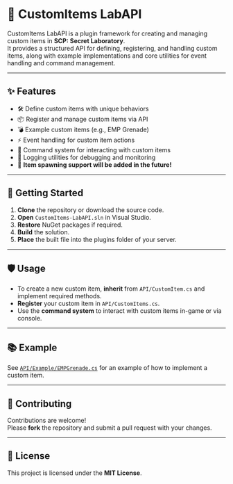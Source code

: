 # 🚀 CustomItems LabAPI

CustomItems LabAPI is a plugin framework for creating and managing custom items in **SCP: Secret Laboratory**.  
It provides a structured API for defining, registering, and handling custom items, along with example implementations and core utilities for event handling and command management.

---

## ✨ Features

- 🛠️ Define custom items with unique behaviors
- 📦 Register and manage custom items via API
- 💣 Example custom items (e.g., EMP Grenade)
- ⚡ Event handling for custom item actions
- 💬 Command system for interacting with custom items
- 📝 Logging utilities for debugging and monitoring
- 🧪 **Item spawning support will be added in the future!**

---

## 🏁 Getting Started

1. **Clone** the repository or download the source code.
2. **Open** `CustomItems-LabAPI.sln` in Visual Studio.
3. **Restore** NuGet packages if required.
4. **Build** the solution.
5. **Place** the built file into the plugins folder of your server.

---

## 🛡️ Usage

- To create a new custom item, **inherit** from `API/CustomItem.cs` and implement required methods.
- **Register** your custom item in `API/CustomItems.cs`.
- Use the **command system** to interact with custom items in-game or via console.

---

## 📚 Example

See [`API/Example/EMPGrenade.cs`](API/Example/EMPGrenade.cs) for an example of how to implement a custom item.

---

## 🤝 Contributing

Contributions are welcome!  
Please **fork** the repository and submit a pull request with your changes.

---

## 📄 License

This project is licensed under the **MIT License**.
